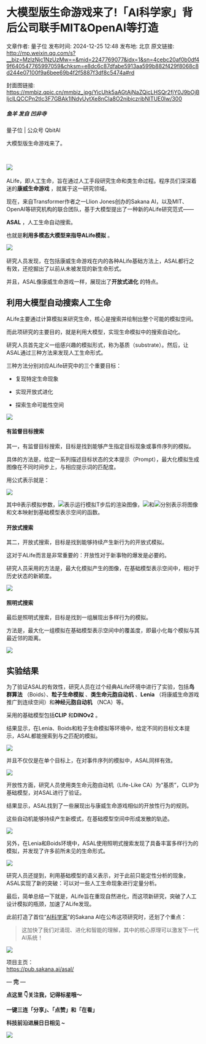 # 大模型版生命游戏来了!「AI科学家」背后公司联手MIT&OpenAI等打造

文章作者: 量子位
发布时间: 2024-12-25 12:48
发布地: 北京
原文链接: http://mp.weixin.qq.com/s?__biz=MzIzNjc1NzUzMw==&mid=2247769077&idx=1&sn=4cebc20af0b0df49f640547765997059&chksm=e8dc6c87dfabe5913aa599b882f429f8068c8d244e07100f9a6bee69b4f2f5887f3df8c5474a#rd

封面图链接: https://mmbiz.qpic.cn/mmbiz_jpg/YicUhk5aAGtAjNaZQicLHSQr2fjY0J9bOjBIjclLQCCPn2tIc3F7GBAk1INdyUytXe8nCIa8O2nibiczribNlTUE0lw/300

##### 鱼羊 发自 凹非寺  
量子位 | 公众号 QbitAI

大模型版生命游戏来了。

‍‍

![](https://mmbiz.qpic.cn/mmbiz_gif/YicUhk5aAGtAjNaZQicLHSQr2fjY0J9bOjyavg3YBbFYibKJ9f9Do4m9OjnqNxEUmz0uIjYgyuORGTrOkAG9qKUJg/640?wx_fmt=gif&from=appmsg)‍‍

‍ALife，即人工生命，旨在通过人工手段研究生命和类生命过程。程序员们深深着迷的**康威生命游戏** ，就属于这一研究领域。

现在，来自Transformer作者之一Llion Jones创办的Sakana
AI，以及MIT、OpenAI等研究机构的联合团队，基于大模型提出了一种新的ALife研究范式——

**ASAL** ，人工生命自动搜索。

也就是**利用多模态大模型来指导ALife模拟** 。

‍‍![](https://mmbiz.qpic.cn/mmbiz_png/YicUhk5aAGtAjNaZQicLHSQr2fjY0J9bOjd1N4j2zWrWd3t974q9lTH3yvLf2ic7wg4Sz5Tpxq49EiaQyqDw3vTnHw/640?wx_fmt=png&from=appmsg)‍‍

研究人员发现，在包括康威生命游戏在内的各种ALife基础方法上，ASAL都行之有效，还挖掘出了以前从未被发现的新生命形式。

并且，ASAL像康威生命游戏一样，展现出了**开放式进化** 的特点。

## 利用大模型自动搜索人工生命

ALife主要通过计算模拟来研究生命，核心是搜索并绘制出整个可能的模拟空间。

而此项研究的主要目的，就是利用大模型，实现生命模拟中的搜索自动化。

研究人员首先定义一组感兴趣的模拟形式，称为基质（substrate）。然后，让ASAL通过三种方法来发现人工生命形式。

三种方法分别对应ALife研究中的三个重要目标：

  * 复现特定生命现象

  * 实现开放式进化

  * 探索生命可能性空间

![](https://mmbiz.qpic.cn/mmbiz_png/YicUhk5aAGtAjNaZQicLHSQr2fjY0J9bOj7UVDqeqU7ibrswaTv6tQDhnDibH0ylSOibqO2FI4zqSz2SF49dJux7iacQ/640?wx_fmt=png&from=appmsg)

#### 有监督目标搜索

其一，有监督目标搜索，目标是找到能够产生指定目标现象或事件序列的模拟。

具体的方法是，给定一系列描述目标状态的文本提示（Prompt），最大化模拟生成图像在不同时间步上，与相应提示词的匹配度。

用公式表示就是：

![](https://mmbiz.qpic.cn/mmbiz_png/YicUhk5aAGtAjNaZQicLHSQr2fjY0J9bOjUkfjLVNedzAka0NKHQjMCkIJFMuhPYflibnJ7ujyVZ0RnE4arsjKu0Q/640?wx_fmt=png&from=appmsg)

其中θ表示模拟参数，![](https://mmbiz.qpic.cn/mmbiz_png/YicUhk5aAGtAjNaZQicLHSQr2fjY0J9bOjOvkMCkMFBHicCkN6fRSicaoNNemW7ut4hohiaTJurq0LK4OJxHYMuK70A/640?wx_fmt=png&from=appmsg)表示运行模拟T步后的渲染图像，![](https://mmbiz.qpic.cn/mmbiz_png/YicUhk5aAGtAjNaZQicLHSQr2fjY0J9bOjiam8FFeyqiaiagkYL5ke7U2Yvt1Pg2wyZFSU2SmyGxFtvJUvEHjc04efg/640?wx_fmt=png&from=appmsg)和![](https://mmbiz.qpic.cn/mmbiz_png/YicUhk5aAGtAjNaZQicLHSQr2fjY0J9bOjRIuNic54yZ50ZLMDqVdbHkgWyLdPXUleKX7ibRP79rfAWwkC9JVEIicNQ/640?wx_fmt=png&from=appmsg)分别表示将图像和文本映射到基础模型表示空间的函数。

#### 开放式搜索

其二，开放式搜索，目标是找到能够持续产生新行为的开放式模拟。

这对于ALife而言是非常重要的：开放性对于新事物的爆发是必要的。

研究人员采用的方法是，最大化模拟产生的图像，在基础模型表示空间中，相对于历史状态的新颖度。

![](https://mmbiz.qpic.cn/mmbiz_png/YicUhk5aAGtAjNaZQicLHSQr2fjY0J9bOjRkT18T5PJUEqen0ibNdianqu9l0zLClkUVDNLcicsdD99Zar3Z6tX1liaA/640?wx_fmt=png&from=appmsg)

#### 照明式搜索

最后是照明式搜索，目标是找到一组展现出多样行为的模拟。

方法是，最大化一组模拟在基础模型表示空间中的覆盖度，即最小化每个模拟与其最近邻的距离。

![](https://mmbiz.qpic.cn/mmbiz_png/YicUhk5aAGtAjNaZQicLHSQr2fjY0J9bOjDuzjuicia8fouiajLZDvKTQjlz7hxiacDibHtQe6Y2GBKgu075iag14CTyYg/640?wx_fmt=png&from=appmsg)

## 实验结果

为了验证ASAL的有效性，研究人员在过个经典ALife环境中进行了实验，包括**鸟群算法** （Boids）、**粒子生命模拟**
、**类生命元胞自动机** 、**Lenia** （将康威生命游戏推广到连续空间）和**神经元胞自动机** （NCA）等。

采用的基础模型包括**CLIP** 和**DINOv2** 。

结果显示，在Lenia、Boids和粒子生命模拟等环境中，给定不同的目标文本提示，ASAL都能搜索到与之匹配的模拟。

![](https://mmbiz.qpic.cn/mmbiz_gif/YicUhk5aAGtAjNaZQicLHSQr2fjY0J9bOjJLksIiboAALylh1TqXn2ZLj1MY275Pzo2JcDlR5aH6ECoYCS7ibibz3vg/640?wx_fmt=gif&from=appmsg)

并且不仅仅是在单个目标上，在对事件序列的模拟中，ASAL同样有效。

![](https://mmbiz.qpic.cn/mmbiz_gif/YicUhk5aAGtAjNaZQicLHSQr2fjY0J9bOjPzmRYmfzNCb0JD83icL4SUXMJ8dWiamjlOv5sNQLRia0cWovPqrTrTWYw/640?wx_fmt=gif&from=appmsg)

开放性方面，研究人员使用类生命元胞自动机（Life-Like CA）为“基质”，CLIP为基础模型，对ASAL进行了验证。

结果显示，ASAL找到了一些展现出与康威生命游戏相似的开放性行为的规则。

这些自动机能够持续产生新模式，在基础模型空间中形成发散的轨迹。

![](https://mmbiz.qpic.cn/mmbiz_png/YicUhk5aAGtAjNaZQicLHSQr2fjY0J9bOjicSP3aDoybgcicqrzJI68bZ2sUu183otG2IC7QvV9GmdSm61uYGflnwA/640?wx_fmt=png&from=appmsg)

另外，在Lenia和Boids环境中，ASAL使用照明式搜索发现了具备丰富多样行为的模拟，并发现了许多前所未见的生命形式。

![](https://mmbiz.qpic.cn/mmbiz_gif/YicUhk5aAGtAjNaZQicLHSQr2fjY0J9bOjDJRqcmlCvCVjm6WFkhFR2icbqthmUbEUJOJAYLT2j5mLVMNciakGhgDg/640?wx_fmt=gif&from=appmsg)

研究人员还提到，利用基础模型的语义表示，对于此前只能定性分析的现象，ASAL实现了新的突破：可以对一些人工生命现象进行定量分析。

最后，简单总结一下就是，ALife旨在重现自然进化，而这项新研究，突破了人工设计模拟的瓶颈，加速了ALife发现。

此前打造了首位“[AI科学家](https://mp.weixin.qq.com/s?__biz=MzIzNjc1NzUzMw==&mid=2247743677&idx=1&sn=0c99c69bb0dc1d94cae0cb6ce5e10e8f&scene=21#wechat_redirect)”的Sakana
AI在公布这项研究时，还划了个重点：

> 这加快了我们对涌现、进化和智能的理解，其中的核心原理可以激发下一代AI系统！

![](https://mmbiz.qpic.cn/mmbiz_gif/YicUhk5aAGtAjNaZQicLHSQr2fjY0J9bOjLuXzGhuxBpbvYNnesdR0F9USeImNukglup5hatArrLDZs8dWHemByw/640?wx_fmt=gif&from=appmsg)

项目主页：  
https://pub.sakana.ai/asal/

— **完** —

**点这里 👇关注我，记得标星哦～**

**一键三连「分享」、「点赞」和「在看」**

**科技前沿进展日日相见 ~**

![](https://mmbiz.qpic.cn/mmbiz_svg/g9RQicMD01M0tYoRQT2cMQRmPS5ZDyrrfzeksiay90KaDzlGBH61icqHxmgFKfvfXtVuwTHV740CDLAaXU1LIfZyoJEpYKcRIiaE/640?wx_fmt=svg)

